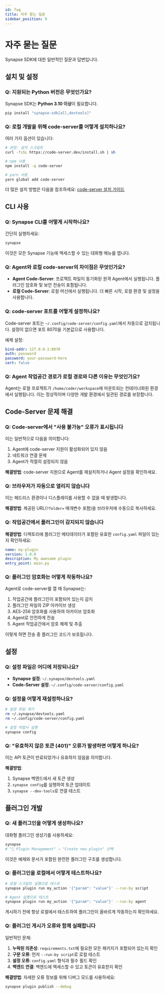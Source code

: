 ```yaml
---
id: faq
title: 자주 묻는 질문
sidebar_position: 9
---
```


# 자주 묻는 질문

Synapse SDK에 대한 일반적인 질문과 답변입니다.

## 설치 및 설정

### Q: 지원되는 Python 버전은 무엇인가요?

Synapse SDK는 **Python 3.10 이상**이 필요합니다.

```bash
pip install "synapse-sdk[all,devtools]"
```

### Q: 로컬 개발을 위해 code-server를 어떻게 설치하나요?

여러 가지 옵션이 있습니다:

```bash
# 권장: 설치 스크립트
curl -fsSL https://code-server.dev/install.sh | sh

# npm 사용
npm install -g code-server

# yarn 사용
yarn global add code-server
```

더 많은 설치 방법은 다음을 참조하세요: [code-server 설치 가이드](https://coder.com/docs/code-server/latest/install)

## CLI 사용

### Q: Synapse CLI를 어떻게 시작하나요?

간단히 실행하세요:

```bash
synapse
```

이것은 모든 Synapse 기능에 액세스할 수 있는 대화형 메뉴를 엽니다.

### Q: Agent와 로컬 code-server의 차이점은 무엇인가요?

- **Agent Code-Server**: 프로젝트 파일이 동기화된 원격 Agent에서 실행됩니다. 플러그인 암호화 및 보안 전송이 포함됩니다.
- **로컬 Code-Server**: 로컬 머신에서 실행됩니다. 더 빠른 시작, 로컬 환경 및 설정을 사용합니다.

### Q: code-server 포트를 어떻게 설정하나요?

Code-server 포트는 `~/.config/code-server/config.yaml`에서 자동으로 감지됩니다. 설정이 없으면 포트 8070을 기본값으로 사용합니다.

예제 설정:

```yaml
bind-addr: 127.0.0.1:8070
auth: password
password: your-password-here
cert: false
```

### Q: Agent 작업공간 경로가 로컬 경로와 다른 이유는 무엇인가요?

Agent는 로컬 프로젝트가 `/home/coder/workspace`에 마운트되는 컨테이너화된 환경에서 실행됩니다. 이는 정상적이며 다양한 개발 환경에서 일관된 경로를 보장합니다.

## Code-Server 문제 해결

### Q: Code-server에서 "사용 불가능" 오류가 표시됩니다

이는 일반적으로 다음을 의미합니다:

1. Agent에 code-server 지원이 활성화되어 있지 않음
2. 네트워크 연결 문제
3. Agent가 적절히 설정되지 않음

**해결방법**: code-server 지원으로 Agent를 재설치하거나 Agent 설정을 확인하세요.

### Q: 브라우저가 자동으로 열리지 않습니다

이는 헤드리스 환경이나 디스플레이를 사용할 수 없을 때 발생합니다.

**해결방법**: 제공된 URL(`?folder=` 매개변수 포함)을 브라우저에 수동으로 복사하세요.

### Q: 작업공간에서 플러그인이 감지되지 않습니다

**해결방법**: 디렉토리에 플러그인 메타데이터가 포함된 유효한 `config.yaml` 파일이 있는지 확인하세요:

```yaml
name: my-plugin
version: 1.0.0
description: My awesome plugin
entry_point: main.py
```

### Q: 플러그인 암호화는 어떻게 작동하나요?

Agent로 code-server를 열 때 Synapse는:

1. 작업공간에 플러그인이 포함되어 있는지 감지
2. 플러그인 파일의 ZIP 아카이브 생성
3. AES-256 암호화를 사용하여 아카이브 암호화
4. Agent로 안전하게 전송
5. Agent 작업공간에서 암호 해제 및 추출

이렇게 하면 전송 중 플러그인 코드가 보호됩니다.

## 설정

### Q: 설정 파일은 어디에 저장되나요?

- **Synapse 설정**: `~/.synapse/devtools.yaml`
- **Code-Server 설정**: `~/.config/code-server/config.yaml`

### Q: 설정을 어떻게 재설정하나요?

```bash
# 설정 파일 제거
rm ~/.synapse/devtools.yaml
rm ~/.config/code-server/config.yaml

# 설정 마법사 실행
synapse config
```

### Q: "유효하지 않은 토큰 (401)" 오류가 발생하면 어떻게 하나요?

이는 API 토큰이 만료되었거나 유효하지 않음을 의미합니다.

**해결방법**:

1. Synapse 백엔드에서 새 토큰 생성
2. `synapse config`를 실행하여 토큰 업데이트
3. `synapse --dev-tools`로 연결 테스트

## 플러그인 개발

### Q: 새 플러그인을 어떻게 생성하나요?

대화형 플러그인 생성기를 사용하세요:

```bash
synapse
# "🔌 Plugin Management" → "Create new plugin" 선택
```

이것은 예제와 문서가 포함된 완전한 플러그인 구조를 생성합니다.

### Q: 플러그인을 로컬에서 어떻게 테스트하나요?

```bash
# 로컬 스크립트 실행으로 테스트
synapse plugin run my_action '{"param": "value"}' --run-by script

# Agent 실행으로 테스트
synapse plugin run my_action '{"param": "value"}' --run-by agent
```

게시하기 전에 항상 로컬에서 테스트하여 플러그인이 올바르게 작동하는지 확인하세요.

### Q: 플러그인 게시가 오류와 함께 실패합니다

일반적인 문제:

1. **누락된 의존성**: `requirements.txt`에 필요한 모든 패키지가 포함되어 있는지 확인
2. **구문 오류**: 먼저 `--run-by script`로 로컬 테스트
3. **설정 오류**: `config.yaml` 형식과 필수 필드 확인
4. **백엔드 연결**: 백엔드에 액세스할 수 있고 토큰이 유효한지 확인

**해결방법**: 자세한 오류 정보를 위해 디버그 모드를 사용하세요:

```bash
synapse plugin publish --debug
```